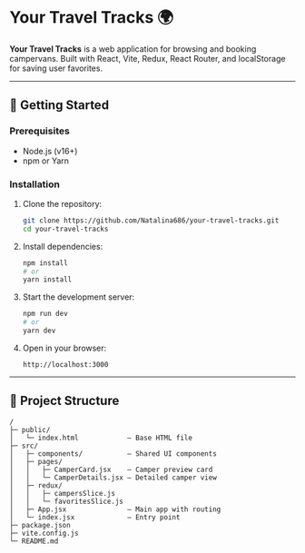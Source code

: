 # Your Travel Tracks 🌍

**Your Travel Tracks** is a web application for browsing and booking campervans. Built with React, Vite, Redux, React Router, and localStorage for saving user favorites.

---

## 🚀 Getting Started

### Prerequisites

- Node.js (v16+)
- npm or Yarn

### Installation

1. Clone the repository:

    ```bash
    git clone https://github.com/Natalina686/your-travel-tracks.git
    cd your-travel-tracks
    ```

2. Install dependencies:

    ```bash
    npm install
    # or
    yarn install
    ```

3. Start the development server:

    ```bash
    npm run dev
    # or
    yarn dev
    ```

4. Open in your browser:

    ```
    http://localhost:3000
    ```

---

## 📁 Project Structure

```text
/
├─ public/
│   └─ index.html            — Base HTML file
├─ src/
│   ├─ components/           — Shared UI components
│   ├─ pages/
│   │   ├─ CamperCard.jsx    — Camper preview card
│   │   └─ CamperDetails.jsx — Detailed camper view
│   ├─ redux/
│   │   ├─ campersSlice.js
│   │   └─ favoritesSlice.js
│   ├─ App.jsx               — Main app with routing
│   └─ index.jsx             — Entry point
├─ package.json
├─ vite.config.js
└─ README.md

